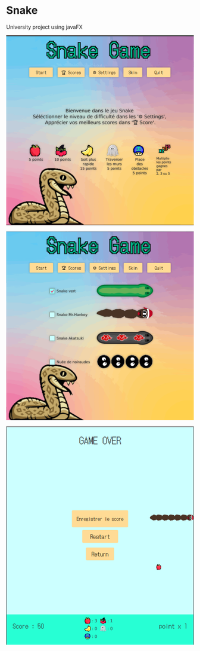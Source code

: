 # Snake 
University project using javaFX

![Menu](ImageSnake/Menu.png "Menu")

![Skin](ImageSnake/Skin.png "Skin")

![InGame](ImageSnake/InGame.png "InGame")
